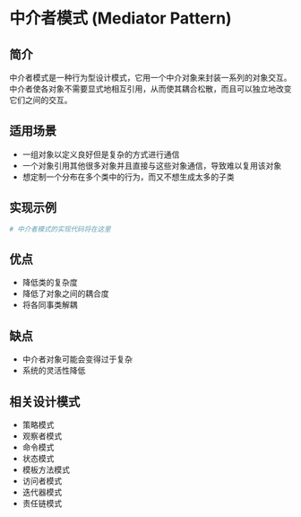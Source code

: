 # 中介者模式 (Mediator Pattern)

## 简介
中介者模式是一种行为型设计模式，它用一个中介对象来封装一系列的对象交互。中介者使各对象不需要显式地相互引用，从而使其耦合松散，而且可以独立地改变它们之间的交互。

## 适用场景
- 一组对象以定义良好但是复杂的方式进行通信
- 一个对象引用其他很多对象并且直接与这些对象通信，导致难以复用该对象
- 想定制一个分布在多个类中的行为，而又不想生成太多的子类

## 实现示例
```python
# 中介者模式的实现代码将在这里
```

## 优点
- 降低类的复杂度
- 降低了对象之间的耦合度
- 将各同事类解耦

## 缺点
- 中介者对象可能会变得过于复杂
- 系统的灵活性降低

## 相关设计模式
- 策略模式
- 观察者模式
- 命令模式
- 状态模式
- 模板方法模式
- 访问者模式
- 迭代器模式
- 责任链模式
